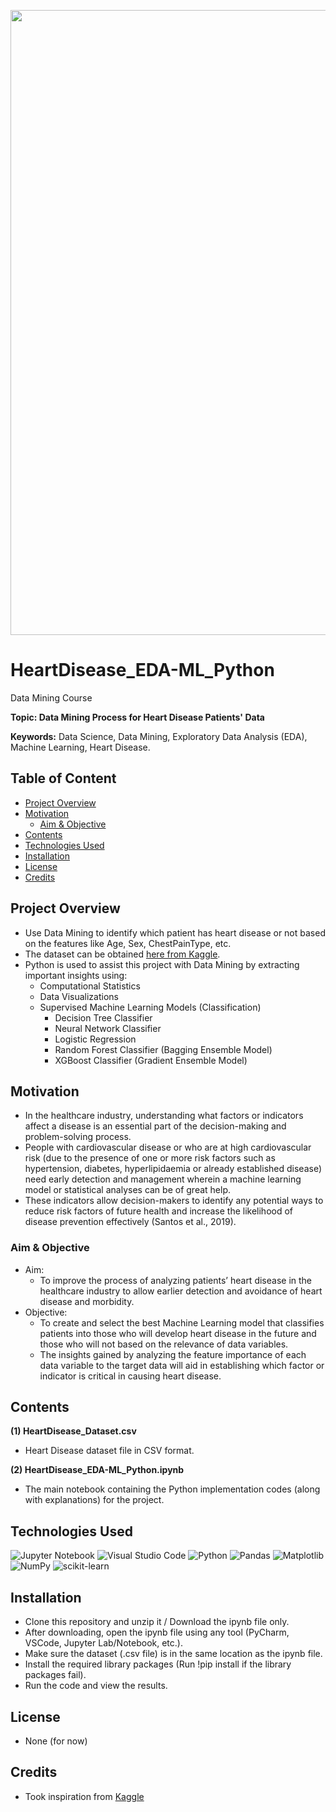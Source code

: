 <p align="center">
    <img width="1000" src="https://img.freepik.com/free-vector/banner-medical-care-with-human-heart_1419-2188.jpg">
</p>

# HeartDisease_EDA-ML_Python

Data Mining Course

**Topic: Data Mining Process for Heart Disease Patients' Data**

**Keywords:** Data Science, Data Mining, Exploratory Data Analysis (EDA), Machine Learning, Heart Disease.



## Table of Content
- [Project Overview](#Project-Overview)
- [Motivation](#Motivation)
  - [Aim & Objective](##Aim---Objective)
- [Contents](#Contents)
- [Technologies Used](#Technologies-Used)
- [Installation](#Installation)
- [License](#License)
- [Credits](#Credits)



## Project Overview
- Use Data Mining to identify which patient has heart disease or not based on the features like Age, Sex, ChestPainType, etc.
- The dataset can be obtained [here from Kaggle](https://www.kaggle.com/datasets/fedesoriano/heart-failure-prediction?datasetId=1582403&sortBy=voteCount&searchQuery=logi).
- Python is used to assist this project with Data Mining by extracting important insights using: 
  - Computational Statistics
  - Data Visualizations 
  - Supervised Machine Learning Models (Classification)
    - Decision Tree Classifier
    - Neural Network Classifier 
    - Logistic Regression 
    - Random Forest Classifier (Bagging Ensemble Model)
    - XGBoost Classifier (Gradient Ensemble Model)



## Motivation
- In the healthcare industry, understanding what factors or indicators affect a disease is an essential part of the decision-making and problem-solving process. 
- People with cardiovascular disease or who are at high cardiovascular risk (due to the presence of one or more risk factors such as hypertension, diabetes, hyperlipidaemia or already established disease) need early detection and management wherein a machine learning model or statistical analyses can be of great help.
- These indicators allow decision-makers to identify any potential ways to reduce risk factors of future health and increase the likelihood of disease prevention effectively (Santos et al., 2019). 



### Aim & Objective
- Aim: 
  - To improve the process of analyzing patients’ heart disease in the healthcare industry to allow earlier detection and avoidance of heart disease and morbidity. 
- Objective: 
  - To create and select the best Machine Learning model that classifies patients into those who will develop heart disease in the future and those who will not based on the relevance of data variables. 
  - The insights gained by analyzing the feature importance of each data variable to the target data will aid in establishing which factor or indicator is critical in causing heart disease.



## Contents
**(1) HeartDisease_Dataset.csv**
  - Heart Disease dataset file in CSV format.

**(2) HeartDisease_EDA-ML_Python.ipynb**
  - The main notebook containing the Python implementation codes (along with explanations) for the project.



## Technologies Used
<p </p>

![Jupyter Notebook](https://img.shields.io/badge/jupyter-%23FA0F00.svg?style=for-the-badge&logo=jupyter&logoColor=white)
![Visual Studio Code](https://img.shields.io/badge/Visual%20Studio%20Code-0078d7.svg?style=for-the-badge&logo=visual-studio-code&logoColor=white)
![Python](https://img.shields.io/badge/python-3670A0?style=for-the-badge&logo=python&logoColor=ffdd54)
![Pandas](https://img.shields.io/badge/pandas-%23150458.svg?style=for-the-badge&logo=pandas&logoColor=white)
![Matplotlib](https://img.shields.io/badge/Matplotlib-%23#ffffff.svg?style=for-the-badge&logo=Matplotlib&logoColor=white)
![NumPy](https://img.shields.io/badge/numpy-%23013243.svg?style=for-the-badge&logo=numpy&logoColor=white)
![scikit-learn](https://img.shields.io/badge/scikit--learn-%23F7931E.svg?style=for-the-badge&logo=scikit-learn&logoColor=white)

<p </p>



## Installation
- Clone this repository and unzip it / Download the ipynb file only.
- After downloading, open the ipynb file using any tool (PyCharm, VSCode, Jupyter Lab/Notebook, etc.).
- Make sure the dataset (.csv file) is in the same location as the ipynb file.
- Install the required library packages (Run !pip install if the library packages fail).
- Run the code and view the results.



## License
- None (for now)



## Credits
- Took inspiration from [Kaggle](https://www.kaggle.com/)


